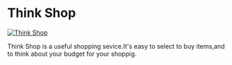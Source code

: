 Think Shop
=======

[![Think Shop](http://mory.weblike.jp/house_moving_shopping/Items)](http://mory.weblike.jp/house_moving_shopping/Items/)

Think Shop is a useful shopping sevice.It's easy to select to buy items,and to think about your budget for your shoppig.